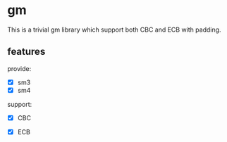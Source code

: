 # gm

This is a trivial gm library which support both CBC and ECB with padding.

## features

provide:

- [x] sm3
- [x] sm4

support:

- [x] CBC
- [x] ECB


